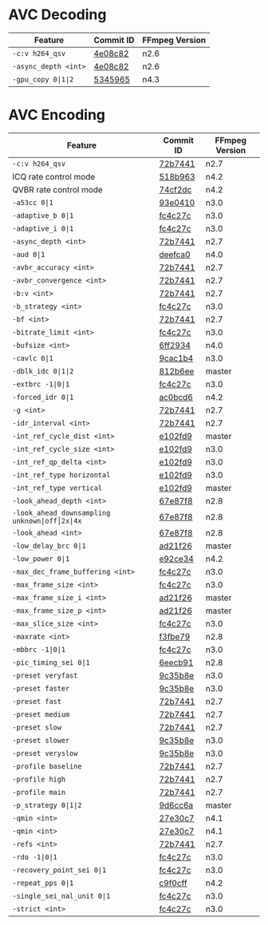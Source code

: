 # AVC Decoding

| Feature                     | Commit ID                                                                                   | FFmpeg Version |
| --------------------------- | ------------------------------------------------------------------------------------------- | -------------- |
| `-c:v h264_qsv`             | [4e08c82](https://github.com/FFmpeg/FFmpeg/commit/4e08c821106fc1d6d358864abf0d8488b12f38c6) | n2.6           |
| `-async_depth <int>`        | [4e08c82](https://github.com/FFmpeg/FFmpeg/commit/4e08c821106fc1d6d358864abf0d8488b12f38c6) | n2.6           |
| `-gpu_copy 0\|1\|2`         | [5345965](https://github.com/FFmpeg/FFmpeg/commit/5345965b3f088ad5acd5151bec421c97470675a4) | n4.3           |

# AVC Encoding

| Feature                     | Commit ID                                                                                   | FFmpeg Version |
| --------------------------- | ------------------------------------------------------------------------------------------- | -------------- |
| `-c:v h264_qsv`             | [72b7441](https://github.com/FFmpeg/FFmpeg/commit/72b7441a10f578a1d0be7083d8f5adf6a01921c2) | n2.7           |
| ICQ rate control mode       | [518b963](https://github.com/FFmpeg/FFmpeg/commit/518b963d2c99ad03570b3224f76a1224c62e66e9) | n4.2           |
| QVBR rate control mode      | [74cf2dc](https://github.com/FFmpeg/FFmpeg/commit/74cf2dc3ac405c5e55b7ecd4d17b40e26d59eb84) | n4.2           |
| `-a53cc 0\|1`               | [93e0410](https://github.com/FFmpeg/FFmpeg/commit/93e041026f3c02f622253f81e5c794b81e784a37) | n3.0           |
| `-adaptive_b 0\|1`          | [fc4c27c](https://github.com/FFmpeg/FFmpeg/commit/fc4c27c4edfc6a5f9bc7c696e823652474a65ce8) | n3.0           |
| `-adaptive_i 0\|1`          | [fc4c27c](https://github.com/FFmpeg/FFmpeg/commit/fc4c27c4edfc6a5f9bc7c696e823652474a65ce8) | n3.0           |
| `-async_depth <int>`        | [72b7441](https://github.com/FFmpeg/FFmpeg/commit/72b7441a10f578a1d0be7083d8f5adf6a01921c2) | n2.7           |
| `-aud 0\|1`                 | [deefca0](https://github.com/FFmpeg/FFmpeg/commit/deefca02c275ce4bc5ccbee690463ffef81a18b8) | n4.0           |
| `-avbr_accuracy <int>`      | [72b7441](https://github.com/FFmpeg/FFmpeg/commit/72b7441a10f578a1d0be7083d8f5adf6a01921c2) | n2.7           |
| `-avbr_convergence <int>`   | [72b7441](https://github.com/FFmpeg/FFmpeg/commit/72b7441a10f578a1d0be7083d8f5adf6a01921c2) | n2.7           |
| `-b:v <int>`                | [72b7441](https://github.com/FFmpeg/FFmpeg/commit/72b7441a10f578a1d0be7083d8f5adf6a01921c2) | n2.7           |
| `-b_strategy <int>`         | [fc4c27c](https://github.com/FFmpeg/FFmpeg/commit/fc4c27c4edfc6a5f9bc7c696e823652474a65ce8) | n3.0           |
| `-bf <int>`                 | [72b7441](https://github.com/FFmpeg/FFmpeg/commit/72b7441a10f578a1d0be7083d8f5adf6a01921c2) | n2.7           |
| `-bitrate_limit <int>`      | [fc4c27c](https://github.com/FFmpeg/FFmpeg/commit/fc4c27c4edfc6a5f9bc7c696e823652474a65ce8) | n3.0           |
| `-bufsize <int>`            | [6ff2934](https://github.com/FFmpeg/FFmpeg/commit/6ff29343b01923e9b125fe7404ac8701cdfb1fe5) | n4.0           |
| `-cavlc 0\|1`               | [9cac1b4](https://github.com/FFmpeg/FFmpeg/commit/9cac1b4b4f1532fb2aeef54799285360656be5eb) | n3.0           |
| `-dblk_idc 0\|1\|2`         | [812b6ee](https://github.com/FFmpeg/FFmpeg/commit/812b6ee6bdd1be7172af896088bd9a22eb538823) | master         |
| `-extbrc -1\|0\|1`          | [fc4c27c](https://github.com/FFmpeg/FFmpeg/commit/fc4c27c4edfc6a5f9bc7c696e823652474a65ce8) | n3.0           |
| `-forced_idr 0\|1`          | [ac0bcd6](https://github.com/FFmpeg/FFmpeg/commit/ac0bcd6b619479d56612b3938e8f00f5b88c0f10) | n4.2           |
| `-g <int>`                  | [72b7441](https://github.com/FFmpeg/FFmpeg/commit/72b7441a10f578a1d0be7083d8f5adf6a01921c2) | n2.7           |
| `-idr_interval <int>`       | [72b7441](https://github.com/FFmpeg/FFmpeg/commit/72b7441a10f578a1d0be7083d8f5adf6a01921c2) | n2.7           |
| `-int_ref_cycle_dist <int>` | [e102fd9](https://github.com/FFmpeg/FFmpeg/commit/e102fd98d6f30d3cd41debafab30d29d5f72117c) | master         |
| `-int_ref_cycle_size <int>` | [e102fd9](https://github.com/FFmpeg/FFmpeg/commit/e102fd98d6f30d3cd41debafab30d29d5f72117c) | n3.0           |
| `-int_ref_qp_delta <int>`   | [e102fd9](https://github.com/FFmpeg/FFmpeg/commit/e102fd98d6f30d3cd41debafab30d29d5f72117c) | n3.0           |
| `-int_ref_type horizontal`  | [e102fd9](https://github.com/FFmpeg/FFmpeg/commit/e102fd98d6f30d3cd41debafab30d29d5f72117c) | n3.0           |
| `-int_ref_type vertical`    | [e102fd9](https://github.com/FFmpeg/FFmpeg/commit/e102fd98d6f30d3cd41debafab30d29d5f72117c) | master         |
| `-look_ahead_depth <int>`   | [67e87f8](https://github.com/FFmpeg/FFmpeg/commit/67e87f8050cb8cc61e016cb77be137c18653cbfe) | n2.8           |
| `-look_ahead_downsampling unknown\|off\|2x\|4x` | [67e87f8](https://github.com/FFmpeg/FFmpeg/commit/67e87f8050cb8cc61e016cb77be137c18653cbfe) | n2.8           |
| `-look_ahead <int>`         | [67e87f8](https://github.com/FFmpeg/FFmpeg/commit/67e87f8050cb8cc61e016cb77be137c18653cbfe) | n2.8           |
| `-low_delay_brc 0\|1`       | [ad21f26](https://github.com/FFmpeg/FFmpeg/commit/ad21f2649200cf88e45b645162a367d8a6907a1f) | master         |
| `-low_power 0\|1`           | [e92ce34](https://github.com/FFmpeg/FFmpeg/commit/e92ce340e63058de32aec733b59fe2b196bed214) | n4.2           |
| `-max_dec_frame_buffering <int>` | [fc4c27c](https://github.com/FFmpeg/FFmpeg/commit/fc4c27c4edfc6a5f9bc7c696e823652474a65ce8) | n3.0      |
| `-max_frame_size <int>`     | [fc4c27c](https://github.com/FFmpeg/FFmpeg/commit/fc4c27c4edfc6a5f9bc7c696e823652474a65ce8) | n3.0           |
| `-max_frame_size_i <int>`   | [ad21f26](https://github.com/FFmpeg/FFmpeg/commit/ad21f2649200cf88e45b645162a367d8a6907a1f) | master         |
| `-max_frame_size_p <int>`   | [ad21f26](https://github.com/FFmpeg/FFmpeg/commit/ad21f2649200cf88e45b645162a367d8a6907a1f) | master         |
| `-max_slice_size <int>`     | [fc4c27c](https://github.com/FFmpeg/FFmpeg/commit/fc4c27c4edfc6a5f9bc7c696e823652474a65ce8) | n3.0           |
| `-maxrate <int>`            | [f3fbe79](https://github.com/FFmpeg/FFmpeg/commit/f3fbe790d9d4e93b2ec8c7476572f2d155e8b43e) | n2.8           |
| `-mbbrc -1\|0\|1`           | [fc4c27c](https://github.com/FFmpeg/FFmpeg/commit/fc4c27c4edfc6a5f9bc7c696e823652474a65ce8) | n3.0           |
| `-pic_timing_sei 0\|1`      | [6eecb91](https://github.com/FFmpeg/FFmpeg/commit/6eecb91fbc275fec5225626c06d061e883ba37e0) | n2.8           |
| `-preset veryfast`          | [9c35b8e](https://github.com/FFmpeg/FFmpeg/commit/9c35b8e219549c81e9a73a9b5a38be36b9c98181) | n3.0           |
| `-preset faster`            | [9c35b8e](https://github.com/FFmpeg/FFmpeg/commit/9c35b8e219549c81e9a73a9b5a38be36b9c98181) | n3.0           |
| `-preset fast`              | [72b7441](https://github.com/FFmpeg/FFmpeg/commit/72b7441a10f578a1d0be7083d8f5adf6a01921c2) | n2.7           |
| `-preset medium`            | [72b7441](https://github.com/FFmpeg/FFmpeg/commit/72b7441a10f578a1d0be7083d8f5adf6a01921c2) | n2.7           |
| `-preset slow`              | [72b7441](https://github.com/FFmpeg/FFmpeg/commit/72b7441a10f578a1d0be7083d8f5adf6a01921c2) | n2.7           |
| `-preset slower`            | [9c35b8e](https://github.com/FFmpeg/FFmpeg/commit/9c35b8e219549c81e9a73a9b5a38be36b9c98181) | n3.0           |
| `-preset veryslow`          | [9c35b8e](https://github.com/FFmpeg/FFmpeg/commit/9c35b8e219549c81e9a73a9b5a38be36b9c98181) | n3.0           |
| `-profile baseline`         | [72b7441](https://github.com/FFmpeg/FFmpeg/commit/72b7441a10f578a1d0be7083d8f5adf6a01921c2) | n2.7           |
| `-profile high`             | [72b7441](https://github.com/FFmpeg/FFmpeg/commit/72b7441a10f578a1d0be7083d8f5adf6a01921c2) | n2.7           |
| `-profile main`             | [72b7441](https://github.com/FFmpeg/FFmpeg/commit/72b7441a10f578a1d0be7083d8f5adf6a01921c2) | n2.7           |
| `-p_strategy 0\|1\|2`       | [9d6cc6a](https://github.com/FFmpeg/FFmpeg/commit/9d6cc6a5448c4464139c87ed05fb9a70ccbc7bac) | master         |
| `-qmin <int>`               | [27e30c7](https://github.com/FFmpeg/FFmpeg/commit/27e30c73d722ec13e59753dea91be00859c72bf2) | n4.1           |
| `-qmin <int>`               | [27e30c7](https://github.com/FFmpeg/FFmpeg/commit/27e30c73d722ec13e59753dea91be00859c72bf2) | n4.1           |
| `-refs <int>`               | [72b7441](https://github.com/FFmpeg/FFmpeg/commit/72b7441a10f578a1d0be7083d8f5adf6a01921c2) | n2.7           |
| `-rdo -1\|0\|1`             | [fc4c27c](https://github.com/FFmpeg/FFmpeg/commit/fc4c27c4edfc6a5f9bc7c696e823652474a65ce8) | n3.0           |
| `-recovery_point_sei 0\|1`  | [fc4c27c](https://github.com/FFmpeg/FFmpeg/commit/fc4c27c4edfc6a5f9bc7c696e823652474a65ce8) | n3.0           |
| `-repeat_pps 0\|1`          | [c9f0cff](https://github.com/FFmpeg/FFmpeg/commit/c9f0cff5efd8096caf8a6fa37b0640abddcde8e8) | n4.2           |
| `-single_sei_nal_unit 0\|1` | [fc4c27c](https://github.com/FFmpeg/FFmpeg/commit/fc4c27c4edfc6a5f9bc7c696e823652474a65ce8) | n3.0           |
| `-strict <int>`             | [fc4c27c](https://github.com/FFmpeg/FFmpeg/commit/fc4c27c4edfc6a5f9bc7c696e823652474a65ce8) | n3.0           |

